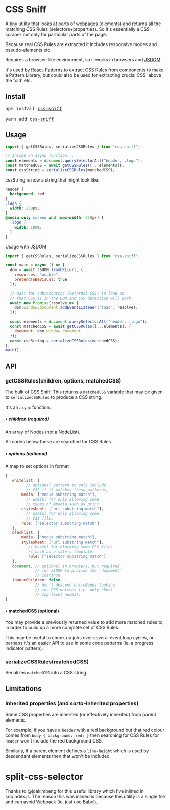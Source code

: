 # CSS Sniff

A tiny utility that looks at parts of webpages (elements) and returns all the matching CSS Rules (selectors+properties). So it's essentially a CSS scraper but only for particular parts of the page.

Because real CSS Rules are extracted it includes responsive modes and pseudo-elements etc.

Requires a browser-like environment, so it works in browsers and [JSDOM](https://www.npmjs.com/package/jsdom).

It's used by [React-Patterns](https://github.com/springload/react-patterns/) to extract CSS Rules from components to make a Pattern Library, but could also be used for extracting crucial CSS 'above the fold' etc.

## Install

<pre>
npm install <a href="https://www.npmjs.com/package/css-sniff">css-sniff</a>

yarn add <a href="https://www.npmjs.com/package/css-sniff">css-sniff</a>
</pre>

## Usage

```javascript
import { getCSSRules, serializeCSSRules } from "css-sniff";

// Inside an async function...
const elements = document.querySelectorAll("header, .logo");
const matchedCSS = await getCSSRules([...elements]);
const cssString = serializeCSSRules(matchedCSS);
```

cssString is now a string that might look like:

```css
header {
  background: red;
}
.logo {
  width: 250px;
}
@media only screen and (max-width: 250px) {
  .logo {
    width: 100%;
  }
}
```

Usage with JSDOM

```javascript
import { getCSSRules, serializeCSSRules } from "css-sniff";

const main = async () => {
  dom = await JSDOM.fromURL(url, {
    resources: "usable",
    pretendToBeVisual: true
  });

  // Wait for subresources (external CSS) to load so
  // that CSS is in the DOM and CSS detection will work
  await new Promise(resolve => {
    dom.window.document.addEventListener("load", resolve);
  });

  const elements = document.querySelectorAll("header, .logo");
  const matchedCSS = await getCSSRules([...elements], {
    document: dom.window.document
  });
  const cssString = serializeCSSRules(matchedCSS);
};
main();
```

## API

### getCSSRules(children, options, matchedCSS)

The bulk of CSS Sniff. This returns a `matchedCSS` variable that may be given to `serializeCSSRules` to produce a CSS string.

It's an `async` function.

##### • children (required)

An array of Nodes (not a NodeList).

All nodes below these are searched for CSS Rules.

##### • options (optional)

A map to set options in format

```javascript
{
   whitelist: {
         // optional pattern to only include
         // CSS if it matches these patterns,
       media: ["media substring match"],
         // useful for only allowing some
         // types of @media such as print
       stylesheet: ["url substring match"],
         // useful for only allowing some
         // CSS files
       rule: ["selector substring match"]
   },
   blacklist: {
       media: ["media substring match"],
       stylesheet: ["url substring match"],
          // Useful for blocking some CSS files
          // such as a site's template.
          rule: ["selector substring match"]
   },
   document, // optional in browsers, but required
             // for JSDOM to provide the `document`
             // instance
   ignoreChildren: false,
             // don't descend childNodes looking
             // for CSS matches (ie, only check
             // top-level nodes).
}
```

#### • matchedCSS (optional)

You may provide a previously returned value to add more matched rules to, in order to build up a more complete set of CSS Rules.

This may be useful to chunk up jobs over several event loop cycles, or perhaps it's an easier API to use in some code patterns (ie. a progress indicator pattern).

### serializeCSSRules(matchedCSS)

Serializes `matchedCSS` into a CSS string.

## Limitations

### Inherited properties (and _sorta_-inherited properties)

Some CSS properties are inherited (or effectively inherited) from parent elements.

For example, if you have a `header` with a red background but that red colour comes from `body { background: red; }` then searching for CSS Rules for `header` won't include the red background CSS.

Similarly, if a parent element defines a `line-height` which is used by descendant elements then that won't be included.

# split-css-selector

Thanks to @joakimbeng for this useful library which I've inlined in src/index.js. The reason this was inlined is because this utility is a single file and can avoid Webpack (ie, just use Babel).
